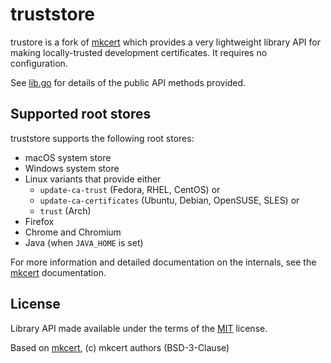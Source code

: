 # truststore

trustore is a fork of [mkcert](https://github.com/FiloSottile/mkcert) which
provides a very lightweight library API for making locally-trusted development
certificates. It requires no configuration.

See [lib.go](./lib.go) for details of the public API methods provided.

## Supported root stores

truststore supports the following root stores:

* macOS system store
* Windows system store
* Linux variants that provide either
  * `update-ca-trust` (Fedora, RHEL, CentOS) or
  * `update-ca-certificates` (Ubuntu, Debian, OpenSUSE, SLES) or
  * `trust` (Arch)
* Firefox
* Chrome and Chromium
* Java (when `JAVA_HOME` is set)

For more information and detailed documentation on the internals, see the
[mkcert](https://github.com/FiloSottile/mkcert) documentation.

## License

Library API made available under the terms of the [MIT](./LICENSE) license.

Based on [mkcert](https://github.com/FiloSottile/mkcert), (c) mkcert authors (BSD-3-Clause)
